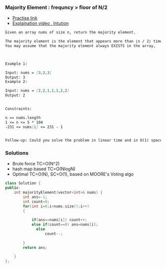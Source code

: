 ### __Majority Element : frequncy > floor of N/2__

- [Practise link](https://leetcode.com/problems/majority-element/)
- [Explaination video , Intution](https://www.youtube.com/watch?v=AoX3BPWNnoE)

```md
Given an array nums of size n, return the majority element.

The majority element is the element that appears more than ⌊n / 2⌋ times.
You may assume that the majority element always EXISTS in the array,

 

Example 1:

Input: nums = [3,2,3]
Output: 3
Example 2:

Input: nums = [2,2,1,1,1,2,2]
Output: 2
 

Constraints:

n == nums.length
1 <= n <= 5 * 104
-231 <= nums[i] <= 231 - 1
 

Follow-up: Could you solve the problem in linear time and in O(1) space?
```
### __Solutions__
- Brute force TC=O(N^2)
- hash map based TC=O(NlogN)
- Optimal TC=O(N), SC=O(1), based on MOORE's Voting algo

```cpp
class Solution {
public:
    int majorityElement(vector<int>& nums) {
        int ans=-1;
        int count=0;
        for(int i=0;i<nums.size();i++)
        {  
            
            if(ans==nums[i]) count++;
            else if(count==0) ans=nums[i];
              else 
                  count--;
     
        }
        return ans;
            
    }
};
```
